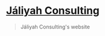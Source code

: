 # [Jáliyah Consulting](jaliyahconsulting.github.io)
> Jáliyah Consulting's website

<!-- https://jaliyahconsulting.com/2017/10/28/our-work/ -->
